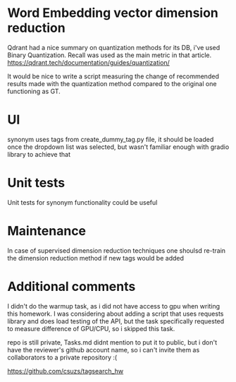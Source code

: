 # Word Embedding vector dimension reduction
Qdrant had a nice summary on quantization methods for its DB, i've used Binary Quantization.
Recall was used as the main metric in that article.
https://qdrant.tech/documentation/guides/quantization/

It would be nice to write a script measuring the change of recommended results made with the quantization method compared to the original one functioning as GT.

# UI
synonym uses tags from create_dummy_tag.py file, it should be loaded once the dropdown list was selected, but wasn't familiar enough with gradio library to achieve that

# Unit tests
Unit tests for synonym functionality could be useful

# Maintenance

In case of supervised dimension reduction techniques one shoulsd re-train the dimension reduction method if new tags would be added

# Additional comments

I didn't do the warmup task, as i did not have access to gpu when writing this homework.
I was considering about adding a script that uses requests library and does load testing of the API, but the task specifically requested to measure difference of GPU/CPU, so i skipped this task. 

repo is still private, Tasks.md didnt mention to put it to public, but i don't have the reviewer's github account name, so i can't invite them as collaborators to a private repository :(

https://github.com/csuzs/tagsearch_hw